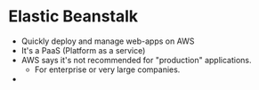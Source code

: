 # Elastic Beanstalk

- Quickly deploy and manage web-apps on AWS
- It's a PaaS (Platform as a service)
- AWS says it's not recommended for "production" applications.
	- For enterprise or very large companies.
- 